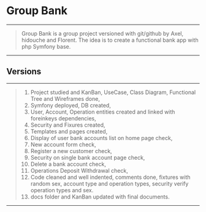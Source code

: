 # Group Bank
-----
> Group Bank is a group project versioned with git/github by Axel, hidouche and Florent. The idea is to create a functional bank app with php Symfony base.
-----
## Versions
-----
> 1. Project studied and KanBan, UseCase, Class Diagram, Functional Tree and Wireframes done,
> 2. Symfony deployed, DB created,
> 3. User, Account, Operation entities created and linked with foreinkeys dependencies,
> 4. Security and Fixures created,
> 5. Templates and pages created,
> 6. Display of user bank accounts list on home page check,
> 7. New account form check,
> 8. Register a new customer check,
> 9. Security on single bank account page check,
> 10. Delete a bank account check,
> 11. Operations Deposit Withdrawal check,
> 12. Code cleaned and well indented, comments done, fixtures with random sex, account type and operation types, security verify operation types and sex.
> 13. docs folder and KanBan updated with final documents.
-----